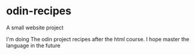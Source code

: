 # odin-recipes
A small website project

I'm doing The odin project recipes after the html course.
I hope master the language in the future